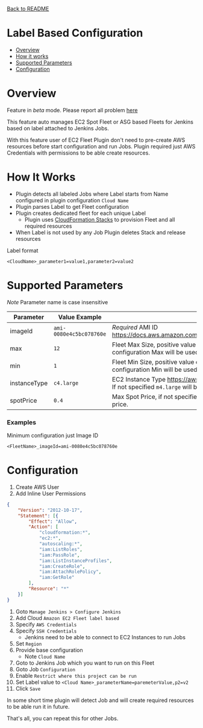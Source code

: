 [Back to README](../README.md)

# Label Based Configuration

* [Overview](#overview)
* [How it works](#how-it-works)
* [Supported Parameters](#supported-parameters)
* [Configuration](#configuration)

# Overview

Feature in *beta* mode. Please report all problem [here](https://github.com/jenkinsci/ec2-fleet-plugin/issues/new)

This feature auto manages EC2 Spot Fleet or ASG based Fleets for Jenkins based on 
label attached to Jenkins Jobs.

With this feature user of EC2 Fleet Plugin don't need to pre-create AWS resources 
before start configuration and run Jobs. Plugin required just AWS Credentials 
with permissions to be able create resources.

# How It Works

- Plugin detects all labeled Jobs where Label starts from Name configured in plugin configuration ```Cloud Name```
- Plugin parses Label to get Fleet configuration
- Plugin creates dedicated fleet for each unique Label
  - Plugin uses [CloudFormation Stacks](https://aws.amazon.com/cloudformation/) to provision Fleet and all required resources
- When Label is not used by any Job Plugin deletes Stack and release resources  

Label format
```
<CloudName>_parameter1=value1,parameter2=value2
```

# Supported Parameters

*Note* Parameter name is case insensitive

| Parameter | Value Example | Value |      
| --- | ---| ---- |
| imageId | ```ami-0080e4c5bc078760e``` | *Required* AMI ID https://docs.aws.amazon.com/AWSEC2/latest/UserGuide/AMIs.html |
| max | ```12``` | Fleet Max Size, positive value or zero. If not specified plugin configuration Max will be used |
| min | ```1``` | Fleet Min Size, positive value or zero. If not specified plugin configuration Min will be used |
| instanceType | ```c4.large``` | EC2 Instance Type https://aws.amazon.com/ec2/instance-types/. If not specified ```m4.large``` will be used |
| spotPrice | ```0.4``` | Max Spot Price, if not specified EC2 Spot Fleet API will use default price. |

### Examples

Minimum configuration just Image ID
```
<FleetName>_imageId=ami-0080e4c5bc078760e
```

# Configuration

1. Create AWS User
1. Add Inline User Permissions
```json
{
    "Version": "2012-10-17",
    "Statement": [{
        "Effect": "Allow",
        "Action": [
            "cloudformation:*",
            "ec2:*",
            "autoscaling:*",
            "iam:ListRoles",
            "iam:PassRole",
            "iam:ListInstanceProfiles",
            "iam:CreateRole",
            "iam:AttachRolePolicy",
            "iam:GetRole"
        ],
        "Resource": "*"
    }]
}
```
1. Goto ```Manage Jenkins > Configure Jenkins```
1. Add Cloud ```Amazon EC2 Fleet label based```
1. Specify ```AWS Credentials```
1. Specify ```SSH Credentials```
   - Jenkins need to be able to connect to EC2 Instances to run Jobs
1. Set ```Region```
1. Provide base configuration
   - Note ```Cloud Name```
1. Goto to Jenkins Job which you want to run on this Fleet
  1. Goto Job ```Configuration```
  1. Enable ```Restrict where this project can be run```
  1. Set Label value to ```<Cloud Name>_parameterName=paremeterValue,p2=v2``` 
  1. Click ```Save```
  
In some short time plugin will detect Job and will create required resources to be able 
run it in future.  
  
That's all, you can repeat this for other Jobs.
